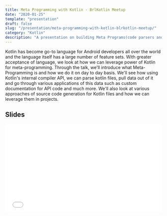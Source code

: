 ```yaml
---
title: Meta Programming with Kotlin - BrlKotlin Meetup
date: "2020-01-25"
template: "presentation"
draft: false
slug: "/presentation/meta-programming-with-kotlin-blrkotlin-meetup/"
category: "Kotlin"
description: "A presentation on building Meta Programs(code parsers and generators) with Kotlin"
---
```


Kotlin has become go-to language for Android developers all over the world and the language itself has a large number of feature sets.
With greater acceptance of language, we look at how we can leverage power of Kotlin for meta-programming.
Through the talk, we'll introduce what Meta-Programming is and how we do it on day to day basis. We'll see how using Kotlin's internal compiler API, we can parse kotlin files, pull data out of it and go through various applications of this data such as custom documentation for API code and much more.
We'll also look at various approaches of source code generation for Kotlin files and how we can leverage them in projects.

## Slides
<div style="left: 0; width: 100%; height: 0; position: relative; padding-bottom: 56.1972%;"><iframe src="//speakerdeck.com/player/e298db376ddd4a3b95c2f2656f171b28" style="border: 0; top: 0; left: 0; width: 100%; height: 100%; position: absolute;" width="560" height="315" allowfullscreen scrolling="no" allow="encrypted-media"></iframe></div>
